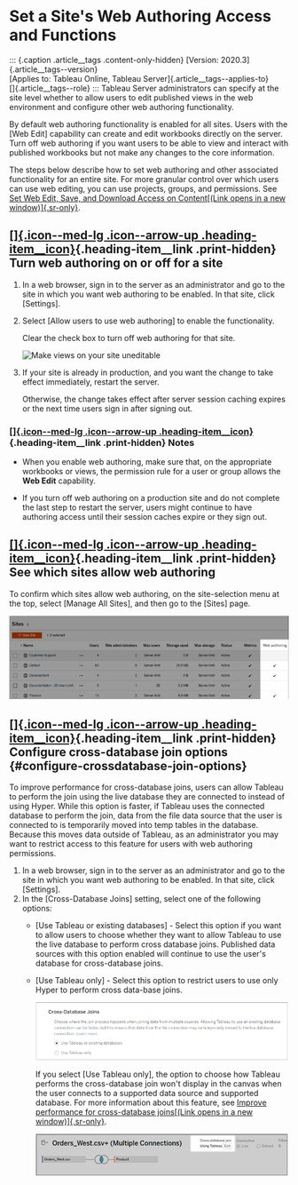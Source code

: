

Set a Site's Web Authoring Access and Functions
===============================================

::: {.caption .article__tags .content-only-hidden}
[Version: 2020.3]{.article__tags--version}\
[Applies to: Tableau Online, Tableau
Server]{.article__tags--applies-to}\
[]{.article__tags--role}
:::
Tableau Server administrators can specify at the site level whether to
allow users to edit published views in the web environment and configure
other web authoring functionality.

By default web authoring functionality is enabled for all sites. Users
with the [Web Edit] capability can create and edit workbooks
directly on the server. Turn off web authoring if you want users to be
able to view and interact with published workbooks but not make any
changes to the core information.

The steps below describe how to set web authoring and other associated
functionality for an entire site. For more granular control over which
users can use web editing, you can use projects, groups, and
permissions. See [Set Web Edit, Save, and Download Access on
Content[(Link opens in a new
window)]{.sr-only}](https://help.tableau.com/current/server/en-us/web_author_who.htm).

<div>

[[]{.icon--med-lg .icon--arrow-up .heading-item__icon}](https://help.tableau.com/current/server/en-us/web_author_enable.htm#){.heading-item__link .print-hidden} Turn web authoring on or off for a site
--------------------------------------------------------------------------------------------------------------------------------------------------------------------------------------------------------

</div>

1.  In a web browser, sign in to the server as an administrator and go
    to the site in which you want web authoring to be enabled. In that
    site, click [Settings].

2.  Select [Allow users to use web authoring] to enable the
    functionality.

    Clear the check box to turn off web authoring for that site.

    ![Make views on your site
    uneditable](./Set%20a%20Site's%20Web%20Authoring%20Access%20-%20Tableau_files/web_author_disable4.png)

3.  If your site is already in production, and you want the change to
    take effect immediately, restart the server.

    Otherwise, the change takes effect after server session caching
    expires or the next time users sign in after signing out.

<div>

### [[]{.icon--med-lg .icon--arrow-up .heading-item__icon}](https://help.tableau.com/current/server/en-us/web_author_enable.htm#){.heading-item__link .print-hidden} Notes

</div>

-   When you enable web authoring, make sure that, on the appropriate
    workbooks or views, the permission rule for a user or group allows
    the **Web Edit** capability.

-   If you turn off web authoring on a production site and do not
    complete the last step to restart the server, users might continue
    to have authoring access until their session caches expire or they
    sign out.

<div>

[[]{.icon--med-lg .icon--arrow-up .heading-item__icon}](https://help.tableau.com/current/server/en-us/web_author_enable.htm#){.heading-item__link .print-hidden} See which sites allow web authoring
----------------------------------------------------------------------------------------------------------------------------------------------------------------------------------------------------

</div>

To confirm which sites allow web authoring, on the site-selection menu
at the top, select [Manage All Sites], and then go to the
[Sites] page.

![](./images/web_author_disable3.png)

<div>

[[]{.icon--med-lg .icon--arrow-up .heading-item__icon}](https://help.tableau.com/current/server/en-us/web_author_enable.htm#){.heading-item__link .print-hidden} Configure cross-database join options {#configure-crossdatabase-join-options}
------------------------------------------------------------------------------------------------------------------------------------------------------------------------------------------------------

</div>

To improve performance for cross-database joins, users can allow Tableau
to perform the join using the live database they are connected to
instead of using Hyper. While this option is faster, if Tableau uses the
connected database to perform the join, data from the file data source
that the user is connected to is temporarily moved into temp tables in
the database. Because this moves data outside of Tableau, as an
administrator you may want to restrict access to this feature for users
with web authoring permissions.

1.  In a web browser, sign in to the server as an administrator and go
    to the site in which you want web authoring to be enabled. In that
    site, click [Settings].
2.  In the [Cross-Database Joins] setting, select one of the
    following options:
    -   [Use Tableau or existing databases] - Select this
        option if you want to allow users to choose whether they want to
        allow Tableau to use the live database to perform cross database
        joins. Published data sources with this option enabled will
        continue to use the user\'s database for cross-database joins.

    -   [Use Tableau only] - Select this option to restrict
        users to use only Hyper to perform cross data-base joins.

        ![](./images/cross_database_join_web_setting.png)

        If you select [Use Tableau only], the option to
        choose how Tableau performs the cross-database join won\'t
        display in the canvas when the user connects to a supported data
        source and supported database. For more information about this
        feature, see [Improve performance for cross-database joins[(Link
        opens in a new
        window)]{.sr-only}](https://help.tableau.com/current/pro/desktop/en-us/joining_tables.htm#cross_dbase_joins_perf).

        ![](./images/cross_database_join_web.png)
